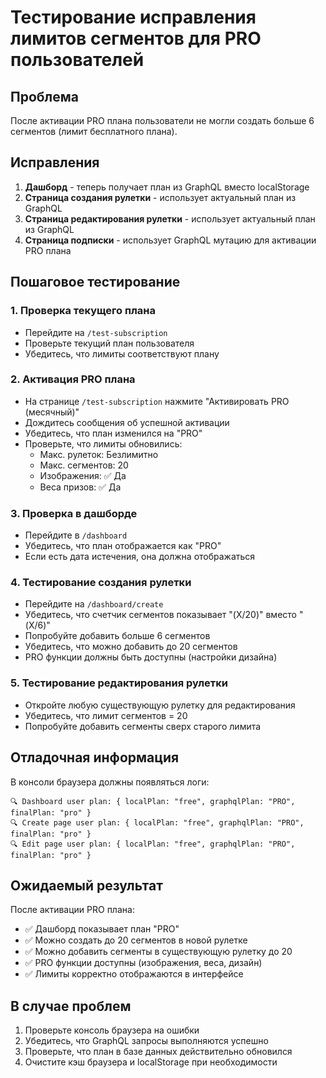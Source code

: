 # Тестирование исправления лимитов сегментов для PRO пользователей

## Проблема
После активации PRO плана пользователи не могли создать больше 6 сегментов (лимит бесплатного плана).

## Исправления
1. **Дашборд** - теперь получает план из GraphQL вместо localStorage
2. **Страница создания рулетки** - использует актуальный план из GraphQL
3. **Страница редактирования рулетки** - использует актуальный план из GraphQL
4. **Страница подписки** - использует GraphQL мутацию для активации PRO плана

## Пошаговое тестирование

### 1. Проверка текущего плана
- Перейдите на `/test-subscription`
- Проверьте текущий план пользователя
- Убедитесь, что лимиты соответствуют плану

### 2. Активация PRO плана
- На странице `/test-subscription` нажмите "Активировать PRO (месячный)"
- Дождитесь сообщения об успешной активации
- Убедитесь, что план изменился на "PRO"
- Проверьте, что лимиты обновились:
  - Макс. рулеток: Безлимитно
  - Макс. сегментов: 20
  - Изображения: ✅ Да
  - Веса призов: ✅ Да

### 3. Проверка в дашборде
- Перейдите в `/dashboard`
- Убедитесь, что план отображается как "PRO"
- Если есть дата истечения, она должна отображаться

### 4. Тестирование создания рулетки
- Перейдите на `/dashboard/create`
- Убедитесь, что счетчик сегментов показывает "(X/20)" вместо "(X/6)"
- Попробуйте добавить больше 6 сегментов
- Убедитесь, что можно добавить до 20 сегментов
- PRO функции должны быть доступны (настройки дизайна)

### 5. Тестирование редактирования рулетки
- Откройте любую существующую рулетку для редактирования
- Убедитесь, что лимит сегментов = 20
- Попробуйте добавить сегменты сверх старого лимита

## Отладочная информация

В консоли браузера должны появляться логи:
```
🔍 Dashboard user plan: { localPlan: "free", graphqlPlan: "PRO", finalPlan: "pro" }
🔍 Create page user plan: { localPlan: "free", graphqlPlan: "PRO", finalPlan: "pro" }
🔍 Edit page user plan: { localPlan: "free", graphqlPlan: "PRO", finalPlan: "pro" }
```

## Ожидаемый результат
После активации PRO плана:
- ✅ Дашборд показывает план "PRO"
- ✅ Можно создать до 20 сегментов в новой рулетке
- ✅ Можно добавить сегменты в существующую рулетку до 20
- ✅ PRO функции доступны (изображения, веса, дизайн)
- ✅ Лимиты корректно отображаются в интерфейсе

## В случае проблем
1. Проверьте консоль браузера на ошибки
2. Убедитесь, что GraphQL запросы выполняются успешно
3. Проверьте, что план в базе данных действительно обновился
4. Очистите кэш браузера и localStorage при необходимости 